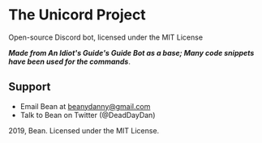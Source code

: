 The Unicord Project
==========

Open-source Discord bot, licensed under the MIT License

***Made from An Idiot's Guide's Guide Bot as a base; Many code snippets have been used for the commands***.

## Support
- Email Bean at beanydanny@gmail.com
- Talk to Bean on Twitter (@DeadDayDan)


2019, Bean. Licensed under the MIT License.
